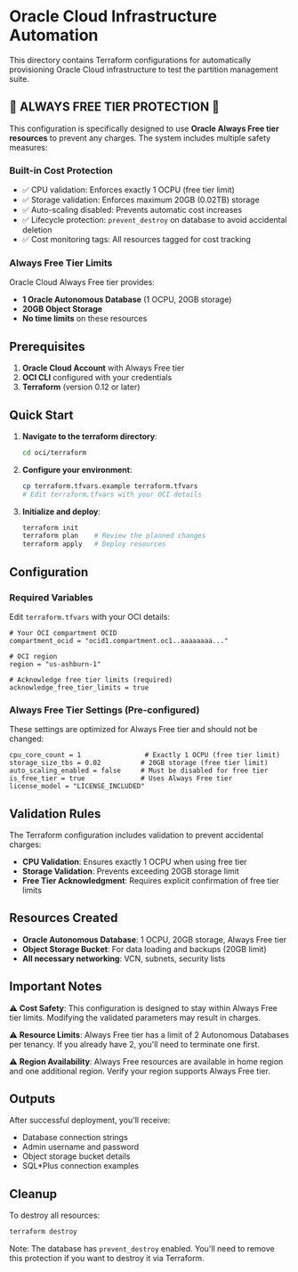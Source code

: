 # Oracle Cloud Infrastructure Automation

This directory contains Terraform configurations for automatically provisioning Oracle Cloud infrastructure to test the partition management suite.

## 🚨 ALWAYS FREE TIER PROTECTION 🚨

This configuration is specifically designed to use **Oracle Always Free tier resources** to prevent any charges. The system includes multiple safety measures:

### Built-in Cost Protection
- ✅ CPU validation: Enforces exactly 1 OCPU (free tier limit)
- ✅ Storage validation: Enforces maximum 20GB (0.02TB) storage
- ✅ Auto-scaling disabled: Prevents automatic cost increases
- ✅ Lifecycle protection: `prevent_destroy` on database to avoid accidental deletion
- ✅ Cost monitoring tags: All resources tagged for cost tracking

### Always Free Tier Limits
Oracle Cloud Always Free tier provides:
- **1 Oracle Autonomous Database** (1 OCPU, 20GB storage)
- **20GB Object Storage**
- **No time limits** on these resources

## Prerequisites

1. **Oracle Cloud Account** with Always Free tier
2. **OCI CLI** configured with your credentials
3. **Terraform** (version 0.12 or later)

## Quick Start

1. **Navigate to the terraform directory**:
   ```bash
   cd oci/terraform
   ```

2. **Configure your environment**:
   ```bash
   cp terraform.tfvars.example terraform.tfvars
   # Edit terraform.tfvars with your OCI details
   ```

3. **Initialize and deploy**:
   ```bash
   terraform init
   terraform plan    # Review the planned changes
   terraform apply   # Deploy resources
   ```

## Configuration

### Required Variables
Edit `terraform.tfvars` with your OCI details:

```hcl
# Your OCI compartment OCID
compartment_ocid = "ocid1.compartment.oc1..aaaaaaaa..."

# OCI region
region = "us-ashburn-1"

# Acknowledge free tier limits (required)
acknowledge_free_tier_limits = true
```

### Always Free Tier Settings (Pre-configured)
These settings are optimized for Always Free tier and should not be changed:

```hcl
cpu_core_count = 1                # Exactly 1 OCPU (free tier limit)
storage_size_tbs = 0.02          # 20GB storage (free tier limit)
auto_scaling_enabled = false     # Must be disabled for free tier
is_free_tier = true              # Uses Always Free tier
license_model = "LICENSE_INCLUDED"
```

## Validation Rules

The Terraform configuration includes validation to prevent accidental charges:

- **CPU Validation**: Ensures exactly 1 OCPU when using free tier
- **Storage Validation**: Prevents exceeding 20GB storage limit
- **Free Tier Acknowledgment**: Requires explicit confirmation of free tier limits

## Resources Created

- **Oracle Autonomous Database**: 1 OCPU, 20GB storage, Always Free tier
- **Object Storage Bucket**: For data loading and backups (20GB limit)
- **All necessary networking**: VCN, subnets, security lists

## Important Notes

⚠️ **Cost Safety**: This configuration is designed to stay within Always Free tier limits. Modifying the validated parameters may result in charges.

⚠️ **Resource Limits**: Always Free tier has a limit of 2 Autonomous Databases per tenancy. If you already have 2, you'll need to terminate one first.

⚠️ **Region Availability**: Always Free resources are available in home region and one additional region. Verify your region supports Always Free tier.

## Outputs

After successful deployment, you'll receive:
- Database connection strings
- Admin username and password
- Object storage bucket details
- SQL*Plus connection examples

## Cleanup

To destroy all resources:
```bash
terraform destroy
```

Note: The database has `prevent_destroy` enabled. You'll need to remove this protection if you want to destroy it via Terraform.